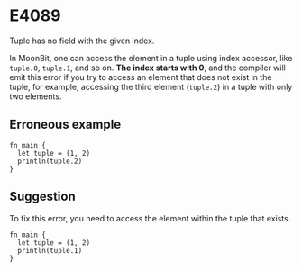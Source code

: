 # E4089

Tuple has no field with the given index.

In MoonBit, one can access the element in a tuple using index accessor, like
`tuple.0`, `tuple.1`, and so on. **The index starts with 0**, and the compiler
will emit this error if you try to access an element that does not exist in the
tuple, for example, accessing the third element (`tuple.2`) in a tuple with only
two elements.

## Erroneous example

```moonbit
fn main {
  let tuple = (1, 2)
  println(tuple.2)
}
```

## Suggestion

To fix this error, you need to access the element within the tuple that exists.

```moonbit
fn main {
  let tuple = (1, 2)
  println(tuple.1)
}
```
